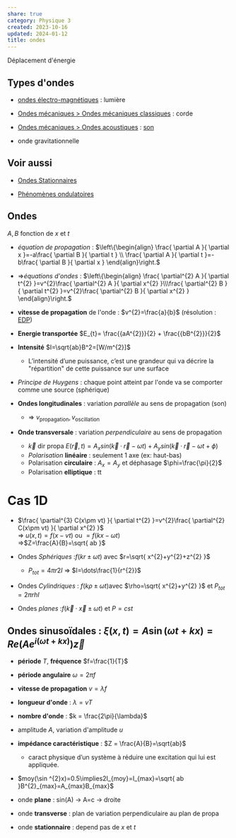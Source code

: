 ```yaml
---  
share: true  
category: Physique 3  
created: 2023-10-16  
updated: 2024-01-12  
title: ondes  
---  
```

  
Déplacement d'énergie  
## Types d'ondes  
  
- [ondes électro-magnétiques](ondes%20%C3%A9lectro-magn%C3%A9tiques.md) : lumière  
  
- [Ondes mécaniques > Ondes mécaniques classiques](Ondes%20m%C3%A9caniques.md#ondes-mecaniques-classiques) : corde  
  
- [Ondes mécaniques > Ondes acoustiques](Ondes%20m%C3%A9caniques.md#ondes-acoustiques) : [son](son.md)  
  
- onde gravitationnelle  
## Voir aussi  
  
- [Ondes Stationnaires](Ondes%20Stationnaires.md)  
  
- [Phénomènes ondulatoires](Ph%C3%A9nom%C3%A8nes%20ondulatoires.md)  
  
## Ondes  
$A,B$ fonction de $x$ et $t$  
  
- *équation de propagation* : $\left\{\begin{align} \frac{ \partial A }{ \partial x }=-a\frac{ \partial B }{ \partial t } \\  \frac{ \partial A }{ \partial t }=-b\frac{ \partial B }{ \partial x } \end{align}\right.$  
  
- ⇒*équations d'ondes* : $\left\{\begin{align} \frac{ \partial^{2} A }{ \partial t^{2} }=v^{2}\frac{ \partial^{2} A }{ \partial x^{2} }\\\frac{ \partial^{2} B }{ \partial t^{2} }=v^{2}\frac{ \partial^{2} B }{ \partial x^{2} } \end{align}\right.$  
  
- **vitesse de propagation** de l'onde : $v^{2}=\frac{a}{b}$  (résolution : [EDP](EDP.md))  
  
- **Energie transportée** $E_{t}= \frac{{aA^{2}}}{2} + \frac{{bB^{2}}}{2}$  
  
- **Intensité** $I=\sqrt{ab}B^2=[W/m^{2}]$  
	- L’intensité d’une puissance, c’est une grandeur qui va décrire la "répartition" de cette puissance sur une surface  
  
- *Principe de Huygens* : chaque point atteint par l'onde va se comporter comme une source (sphérique)  
  
  
- **Ondes longitudinales** : variation *parallèle* au sens de propagation (son)  
	- ⇒ $v_{\text{propagation}}, v_{\text{oscillation}}$  
  
- **Onde transversale** : variation *perpendiculaire* au sens de propagation  
	- $\vec{k}$ dir propa $E (\vec{r}, t) = A_{x}sin(\vec{k} · \vec{r} − ωt)+A_{y}sin(\vec{k} · \vec{r} − ωt+\phi)$  
	- *Polarisation* **linéaire** : seulement 1 axe (ex: haut-bas)  
	- Polarisation **circulaire** : $A_{x}=A_{y}$ et déphasage $\phi=\frac{\pi}{2}$  
	- Polarisation **elliptique** : tt  
  
# Cas 1D  
  
- $\frac{ \partial^{3} C(x\pm vt) }{ \partial t^{2} }=v^{2}\frac{ \partial^{2} C(x\pm vt) }{ \partial x^{2} }$  
⇒ $u(x,t)=f(x-vt)$ ou $=f(kx-\omega t)$  
⇒$Z=\frac{A}{B}=\sqrt{ ab }$  
  
  
  
- Ondes *Sphériques* :$f(kr\pm\omega t)$ avec $r=\sqrt{ x^{2}+y^{2}+z^{2} }$  
	- $P_{tot} = 4\pi r2I$ ⇒ $I=\dots\frac{1}{r^{2}}$  
  
- Ondes *Cylindriques* : $f(k\rho\pm\omega t)$avec $\rho=\sqrt{ x^{2}+y^{2} }$ et $P_{tot} = 2\pi rhI$  
  
- Ondes *planes* :$f(\vec{k}\cdot \vec{x}\pm\omega t)$ et  $P=cst$  
## Ondes sinusoïdales : $\xi(x,t)= A \sin (\omega t + kx)=Re(Ae^{i(\omega t +kx)})\vec{z}$  
  
- **période** $T$,  **fréquence** $f=\frac{1}{T}$   
  
- **période angulaire** $\omega=2\pi f$   
  
- **vitesse de propagation** $v=\lambda f$   
  
- **longueur d'onde** : $\lambda = v T$   
  
- **nombre d'onde** : $k =  \frac{2\pi}{\lambda}$   
  
- amplitude $A$, variation d'amplitude $u$  
  
- **impédance caractéristique** : $Z = \frac{A}{B}=\sqrt{ab}$  
	- caract physique d’un système à réduire une excitation qui lui est appliquée.  
  
- $moy(\sin ^{2}x)=0.5\implies2I_{moy}=I_{max}=\sqrt{ ab }B^{2}_{max}=A_{max}B_{max}$  
  
  
  
  
  
- onde **plane** : sin(A) → A=c → droite  
  
- onde **transverse** : plan de variation perpendiculaire au plan de propa  
  
- onde **stationnaire** : depend pas de $x$ et $t$  
